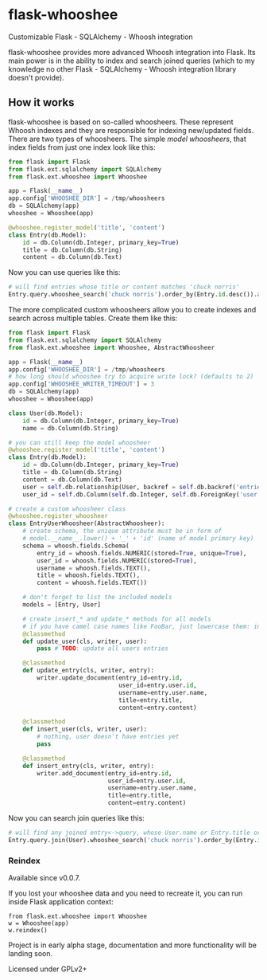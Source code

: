 flask-whooshee
==============

Customizable Flask - SQLAlchemy - Whoosh integration

flask-whooshee provides more advanced Whoosh integration into Flask. Its main power is in the ability to index and search joined queries (which to my knowledge no other Flask - SQLAlchemy - Whoosh integration library doesn't provide).

How it works
------------
flask-whooshee is based on so-called whoosheers. These represent Whoosh indexes and they are responsible for indexing new/updated fields. There are two types of whoosheers. The simple *model whoosheers*, that index fields from just one index look like this:

```python
from flask import Flask
from flask.ext.sqlalchemy import SQLAlchemy
from flask.ext.whooshee import Whooshee

app = Flask(__name__)
app.config['WHOOSHEE_DIR'] = /tmp/whoosheers
db = SQLAlchemy(app)
whooshee = Whooshee(app)

@whooshee.register_model('title', 'content')
class Entry(db.Model):
    id = db.Column(db.Integer, primary_key=True)
    title = db.Column(db.String)
    content = db.Column(db.Text)
```

Now you can use queries like this:
```python
# will find entries whose title or content matches 'chuck norris'
Entry.query.whooshee_search('chuck norris').order_by(Entry.id.desc()).all()
```

The more complicated custom whoosheers allow you to create indexes and search across multiple tables. Create them like this:

```python
from flask import Flask
from flask.ext.sqlalchemy import SQLAlchemy
from flask.ext.whooshee import Whooshee, AbstractWhoosheer

app = Flask(__name__)
app.config['WHOOSHEE_DIR'] = /tmp/whoosheers
# how long should whooshee try to acquire write lock? (defaults to 2)
app.config['WHOOSHEE_WRITER_TIMEOUT'] = 3
db = SQLAlchemy(app)
whooshee = Whooshee(app)

class User(db.Model):
    id = db.Column(db.Integer, primary_key=True)
    name = db.Column(db.String)

# you can still keep the model whoosheer
@whooshee.register_model('title', 'content')
class Entry(db.Model):
    id = db.Column(db.Integer, primary_key=True)
    title = db.Column(db.String)
    content = db.Column(db.Text)
    user = self.db.relationship(User, backref = self.db.backref('entries'))
    user_id = self.db.Column(self.db.Integer, self.db.ForeignKey('user.id'))

# create a custom whoosheer class
@whooshee.register_whoosheer
class EntryUserWhoosheer(AbstractWhoosheer):
    # create schema, the unique attribute must be in form of
    # model.__name__.lower() + '_' + 'id' (name of model primary key)
    schema = whoosh.fields.Schema(
        entry_id = whoosh.fields.NUMERIC(stored=True, unique=True),
        user_id = whoosh.fields.NUMERIC(stored=True),
        username = whoosh.fields.TEXT(),
        title = whoosh.fields.TEXT(),
        content = whoosh.fields.TEXT())

    # don't forget to list the included models
    models = [Entry, User]

    # create insert_* and update_* methods for all models
    # if you have camel case names like FooBar, just lowercase them: insert_foobar, update_foobar
    @classmethod
    def update_user(cls, writer, user):
        pass # TODO: update all users entries 

    @classmethod
    def update_entry(cls, writer, entry):
        writer.update_document(entry_id=entry.id,
                               user_id=entry.user.id,
                               username=entry.user.name,
                               title=entry.title,
                               content=entry.content)

    @classmethod
    def insert_user(cls, writer, user):
        # nothing, user doesn't have entries yet
        pass

    @classmethod
    def insert_entry(cls, writer, entry):
        writer.add_document(entry_id=entry.id,
                            user_id=entry.user.id,
                            username=entry.user.name,
                            title=entry.title,
                            content=entry.content)
```

Now you can search join queries like this:
```python
# will find any joined entry<->query, whose User.name or Entry.title or Entry.content matches 'chuck norris'
Entry.query.join(User).whooshee_search('chuck norris').order_by(Entry.id.desc()).all()
```

### Reindex

Available since v0.0.7.

If you lost your whooshee data and you need to recreate it, you can run inside Flask application context:

```
from flask.ext.whooshee import Whooshee
w = Whooshee(app)
w.reindex()
```


Project is in early alpha stage, documentation and more functionality will be landing soon.

Licensed under GPLv2+
